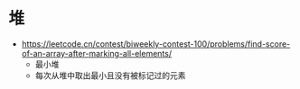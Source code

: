 # 堆
- https://leetcode.cn/contest/biweekly-contest-100/problems/find-score-of-an-array-after-marking-all-elements/
    - 最小堆
    - 每次从堆中取出最小且没有被标记过的元素